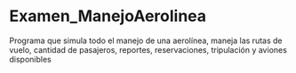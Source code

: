 # Examen_ManejoAerolinea
 Programa que simula todo el manejo de una aerolínea, maneja las rutas de vuelo, cantidad de pasajeros, reportes, reservaciones, tripulación y aviones disponibles

